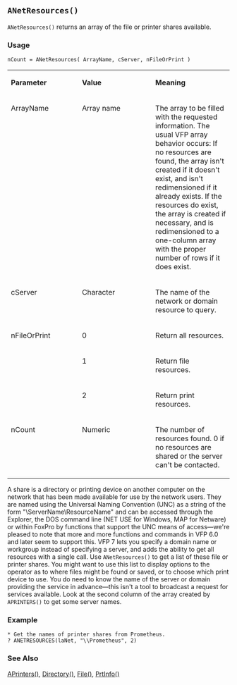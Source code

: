 ## `ANetResources()`

`ANetResources()` returns an array of the file or printer shares available.

### Usage

```foxpro
nCount = ANetResources( ArrayName, cServer, nFileOrPrint )
```
<table>
<tr>
  <td width="32%" valign="top">
  <p><b>Parameter</b></p>
  </td>
  <td width="23%" valign="top">
  <p><b>Value</b></p>
  </td>
  <td width="45%" valign="top">
  <p><b>Meaning</b></p>
  </td>
 </tr>
<tr>
  <td width="32%" valign="top">
  <p>ArrayName</p>
  </td>
  <td width="23%" valign="top">
  <p>Array name</p>
  </td>
  <td width="45%" valign="top">
  <p>The array to be filled with the requested information. The usual VFP array behavior occurs: If no resources are found, the array isn't created if it doesn't exist, and isn't redimensioned if it already exists. If the resources do exist, the array is created if necessary, and is redimensioned to a one-column array with the proper number of rows if it does exist.</p>
  </td>
 </tr>
<tr>
  <td width="32%" valign="top">
  <p>cServer</p>
  </td>
  <td width="23%" valign="top">
  <p>Character</p>
  </td>
  <td width="45%" valign="top">
  <p>The name of the network or domain resource to query.</p>
  </td>
 </tr>
<tr>
  <td width="32%" rowspan="3" valign="top">
  <p>nFileOrPrint</p>
  </td>
  <td width="23%" valign="top">
  <p>0</p>
  </td>
  <td width="45%" valign="top">
  <p>Return all resources.</p>
  </td>
 </tr>
<tr>
  <td width="33%" valign="top">
  <p>1</p>
  </td>
  <td width="67%" valign="top">
  <p>Return file resources.</p>
  </td>
 </tr>
<tr>
  <td width="33%" valign="top">
  <p>2</p>
  </td>
  <td width="67%" valign="top">
  <p>Return print resources.</p>
  </td>
 </tr>
<tr>
  <td width="32%" valign="top">
  <p>nCount</p>
  </td>
  <td width="23%" valign="top">
  <p>Numeric</p>
  </td>
  <td width="45%" valign="top">
  <p>The number of resources found. 0 if no resources are shared or the server can't be contacted.</p>
  </td>
 </tr>
</table>

A share is a directory or printing device on another computer on the network that has been made available for use by the network users. They are named using the Universal Naming Convention (UNC) as a string of the form "\\ServerName\ResourceName" and can be accessed through the Explorer, the DOS command line (NET USE for Windows, MAP for Netware) or within FoxPro by functions that support the UNC means of access&mdash;we're pleased to note that more and more functions and commands in VFP 6.0 and later seem to support this. VFP 7 lets you specify a domain name or workgroup instead of specifying a server, and adds the ability to get all resources with a single call. Use `ANetResources()` to get a list of these file or printer shares. You might want to use this list to display options to the operator as to where files might be found or saved, or to choose which print device to use. You do need to know the name of the server or domain providing the service in advance&mdash;this isn't a tool to broadcast a request for services available. Look at the second column of the array created by `APRINTERS()` to get some server names. 

### Example

```foxpro
* Get the names of printer shares from Prometheus.
? ANETRESOURCES(laNet, "\\Prometheus", 2)
```
### See Also

[APrinters()](s4g287.md), [Directory()](s4g041.md), [File()](s4g041.md), [PrtInfo()](s4g404.md)